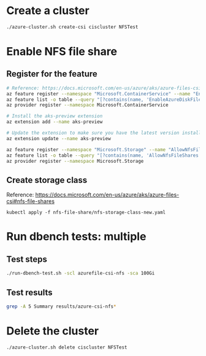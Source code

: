 # Create a cluster

```bash
./azure-cluster.sh create-csi ciscluster NFSTest
```

# Enable NFS file share

## Register for the feature
```bash
# Reference: https://docs.microsoft.com/en-us/azure/aks/azure-files-csi
az feature register --namespace "Microsoft.ContainerService" --name "EnableAzureDiskFileCSIDriver"
az feature list -o table --query "[?contains(name, 'EnableAzureDiskFileCSIDriver')].{Name:name,State:properties.state}"
az provider register --namespace Microsoft.ContainerService

# Install the aks-preview extension
az extension add --name aks-preview

# Update the extension to make sure you have the latest version installed
az extension update --name aks-preview

az feature register --namespace "Microsoft.Storage" --name "AllowNfsFileShares"
az feature list -o table --query "[?contains(name, 'AllowNfsFileShares')].{Name:name,State:properties.state}"
az provider register --namespace Microsoft.Storage
```

## Create storage class

Reference: https://docs.microsoft.com/en-us/azure/aks/azure-files-csi#nfs-file-shares

```
kubectl apply -f nfs-file-share/nfs-storage-class-new.yaml
```

# Run dbench tests: multiple

## Test steps

```bash
./run-dbench-test.sh -scl azurefile-csi-nfs -sca 100Gi
```

## Test results

```bash
grep -A 5 Summary results/azure-csi-nfs*
```

# Delete the cluster

```bash
./azure-cluster.sh delete ciscluster NFSTest
```
